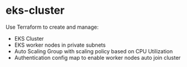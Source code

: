 # eks-cluster

Use Terraform to create and manage:
+ EKS Cluster 
+ EKS worker nodes in private subnets
+ Auto Scaling Group with scaling policy based on CPU Utilization
+ Authentication config map to enable worker nodes auto join cluster
